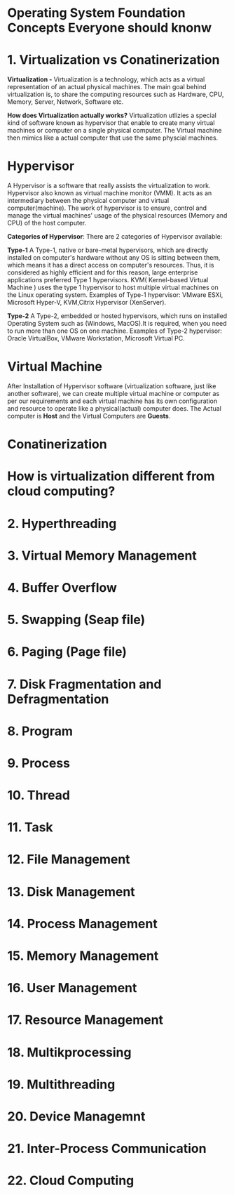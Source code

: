 # Operating System Foundation Concepts Everyone should knonw
# 1. Virtualization vs Conatinerization

**Virtualization -** Virtualization is a technology, which acts as a virtual representation of an actual physical machines. The main goal behind virtualization is, to share the computing resources such as Hardware, CPU, Memory, Server, Network, Software etc.

**How does Virtualization actually works?**
Virtualization utlizies a special kind of software known as hypervisor that enable to create many virtual machines or computer on a single physical computer. The Virtual machine then mimics like a actual computer that use the same physcial machines.

# Hypervisor
A Hypervisor is a software that really assists the virtualization to work. Hypervisor also known as virtual machine monitor (VMM). It acts as an intermediary between the physical computer and virtual computer(machine).
The work of hypervisor is to ensure, control and manage the virtual machines' usage of the physical resources (Memory and CPU) of the host computer.

**Categories of Hypervisor**:
There are 2 categories of Hypervisor available:

**Type-1**
A Type-1, native or bare-metal hypervisors, which are directly installed on computer's hardware without any OS is sitting between them, which means it has a direct access on computer's resources. Thus, it is considered as highly efficient and for this reason, large enterprise applications preferred Type 1 hypervisors. KVM( Kernel-based Virtual Machine ) uses the type 1 hypervisor to host multiple virtual machines on the Linux operating system. Examples of Type-1 hypervisor: VMware ESXi, Microsoft Hyper-V, KVM,Citrix Hypervisor (XenServer).

**Type-2**
A Type-2, embedded or hosted hypervisors, which runs on installed Operating System such as (Windows, MacOS).It is required, when you need to run more than one OS on one machine.
Examples of Type-2 hypervisor: Oracle VirtualBox, VMware Workstation, Microsoft Virtual PC.

# Virtual Machine
After Installation of Hypervisor software (virtualization software, just like another software), we can create multiple virtual machine or computer as per our requirements and each virtual machine has its own configuration and resource to operate like a physical(actual) computer does. The Actual computer is **Host** and the Virtual Computers are **Guests**.

# Conatinerization

# How is virtualization different from cloud computing?
# 2. Hyperthreading
# 3. Virtual Memory Management
# 4. Buffer Overflow
# 5. Swapping (Seap file)
# 6. Paging (Page file)
# 7. Disk Fragmentation and Defragmentation
# 8. Program
# 9. Process
# 10. Thread
# 11. Task
# 12. File Management
# 13. Disk Management
# 14. Process Management
# 15. Memory Management
# 16. User Management
# 17. Resource Management
# 18. Multikprocessing
# 19. Multithreading
# 20. Device Managemnt
# 21. Inter-Process Communication
# 22. Cloud Computing


